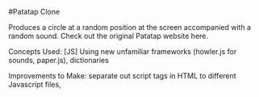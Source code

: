 
#Patatap Clone

Produces a circle at a random position at the screen accompanied with a random sound. Check out the original Patatap website here.

Concepts Used: [JS] Using new unfamiliar frameworks (howler.js for sounds, paper.js), dictionaries

Improvements to Make: separate out script tags in HTML to different Javascript files,

